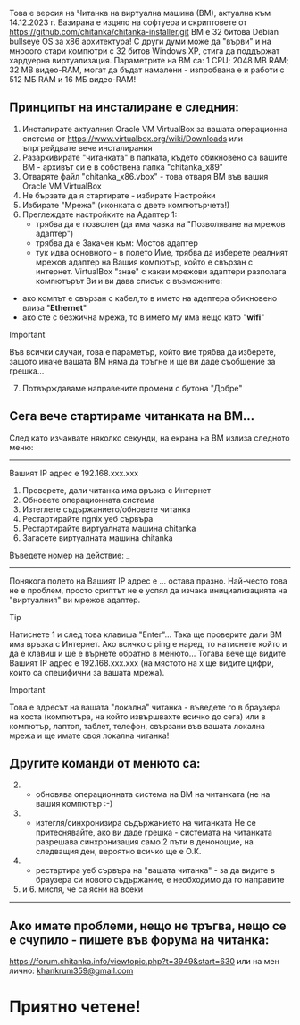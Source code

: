 Това е версия на Читанка на виртуална машина (ВМ), актуална към 14.12.2023 г. Базирана е изцяло на софтуера и скриптовете от https://github.com/chitanka/chitanka-installer.git
ВМ е 32 битова Debian bullseye OS за х86 архитектура! С други думи може да "върви" и на мнооого стари компютри с 32 битов Windows XP, стига да поддържат хардуерна виртуализация.
Параметрите на ВМ са: 1 CPU; 2048 MB RAM; 32 MB видео-RAM, могат да бъдат намалени - изпробвана е и работи с 512 МБ RAM и 16 МБ видео-RAM!

## Принципът на инсталиране е следния:
1. Инсталирате актуалния Oracle VM VirtualBox за вашата операционна система от https://www.virtualbox.org/wiki/Downloads или ъпргрейдвате вече инсталирания
2. Разархивирате "читанката" в папката, където обикновено са вашите ВМ - архивът си е в собствена папка "chitanka_x89\"
3. Отваряте файл "chitanka_x86.vbox" - това отваря ВМ във вашия Oracle VM VirtualBox
4. Не бързате да я стартирате - избирате Настройки
5. Избирате "Мрежа" (иконката с двете компютърчета!)
6. Преглеждате настройките на Адаптер 1:
	* трябва да е позволен (да има чавка на "Позволяване на мрежов адаптер")
	* трябва да е Закачен към: Мостов адаптер
	* тук идва основното - в полето Име, трябва да изберете реалният мрежов адаптер на Вашия компютър, който е свързан с интернет. VirtualBox "знае" с какви мрежови адаптери разполага компютърът Ви и ви дава списък с възможните: 
- ако компът е свързан с кабел,то в името на адептера обикновено влиза "**Ethernet**"
- ако сте с безжична мрежа, то в името му има нещо като "**wifi**"
> [!IMPORTANT]
> Във всички случаи, това е параметър, който вие трябва да изберете, защото иначе вашата ВМ няма да тръгне и ще ви даде съобщение за грешка...
7. Потвърждаваме направените промени с бутона "Добре"

## Сега вече стартираме читанката на ВМ...

След като изчаквате няколко секунди, на екрана на ВМ излиза следното меню:
__________________________________________________
Вашият IP адрес е 192.168.ххх.ххх
1. Проверете, дали читанка има връзка с Интернет
2. Обновете операционната система
3. Изтеглете съдържанието/обновете читанка
4. Рестартирайте ngnix уеб сървъра
5. Рестартирайте виртуалната машина chitanka
6. Загасете виртуалната машина chitanka
   
Въведете номер на действие: _
__________________________________________________

Понякога полето на Вашият IP адрес е ... остава празно. Най-често това не е проблем, просто сриптът не е успял да изчака инициализацията на "виртуалния" ви мрежов адаптер.
> [!TIP]
> Натиснете 1 и след това клавиша "Enter"... Така ще проверите дали ВМ има връзка с Интернет.
> Ако всичко с ping е наред, то натиснете който и да е клавиш и ще е върнете обратно в менюто... 
> Тогава вече ще видите Вашият IP адрес е 192.168.ххх.ххх (на мястото на х ще видите цифри, които са специфични за вашата мрежа).

> [!IMPORTANT]
> Това е адресът на вашата "локална" читанка - въведете го в браузера на хоста (компютъра, на който извършвахте всичко до сега)
> или в компютър, лаптоп, таблет, телефон, свързани във вашата локална мрежа и ще имате своя локална читанка!

## Другите команди от менюто са:

2. - обновява операционната система на ВМ на читанката (не на вашия компютър :-)
3. - изтегля/синхронизира съдържанието на читанката Не се притеснявайте, ако ви даде грешка -  системата на читанката разрешава синхронизация само 2 пъти в денонощие, на следващия ден, вероятно всичко ще е О.К.
4. - рестартира уеб сървъра на "вашата читанка" - за да видите в браузера си новото съдържание, е необходимо да го направите
5. и 6. мисля, че са ясни на всеки
 
 **************************************************************
## Ако имате проблеми, нещо не тръгва, нещо се е счупило - пишете във форума на читанка:
 https://forum.chitanka.info/viewtopic.php?t=3949&start=630 или на мен лично:
 khankrum359@gmail.com
# Приятно четене!
